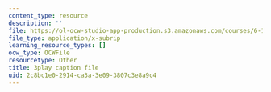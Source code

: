 ```yaml
---
content_type: resource
description: ''
file: https://ol-ocw-studio-app-production.s3.amazonaws.com/courses/6-189-multicore-programming-primer-january-iap-2007/2c8bc1e02914ca3a3e093807c3e8a9c4_5F3HVitoWHc.srt
file_type: application/x-subrip
learning_resource_types: []
ocw_type: OCWFile
resourcetype: Other
title: 3play caption file
uid: 2c8bc1e0-2914-ca3a-3e09-3807c3e8a9c4
---
```

